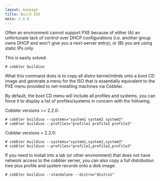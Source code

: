 ```yaml
---
layout: manpage
title: Build ISO
meta: 2.4.0
---
```


Often an environment cannot support PXE because of either (A) an
unfortunate lack of control over DHCP configurations (i.e. another
group owns DHCP and won't give you a next-server entry), or (B) you
are using static IPs only.

This is easily solved:

    # cobbler buildiso

What this command does is to copy all distro kernel/initrds onto a
boot CD image and generate a menu for the ISO that is essentially
equivalent to the PXE menu provided to net-installing machines via
Cobbler.

By default, the boot CD menu will include all profiles and systems,
you can force it to display a list of profiles/systems in concern
with the following.

Cobbler versions >= 2.2.0:

    # cobbler buildiso --systems="system1 system2 system3"
    # cobbler buildiso --profiles="profile1 profile2 profile3"

Cobbler versions < 2.2.0:

    # cobbler buildiso --systems="system1,system2,system3"
    # cobbler buildiso --profiles="profile1,profile2,profile3"

If you need to install into a lab (or other environment) that does not have network
access to the cobbler server, you can also copy a full distribution tree plus profile
and system records onto a disk image:

    # cobbler buildiso --standalone --distro="distro1"


